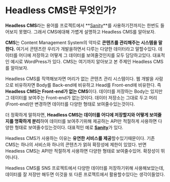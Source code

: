 # Headless CMS란 무엇인가?

**Headless CMS**라는 용어를 프로젝트에서 **[Sanity](https://www.sanity.io/)**를 사용하기전까지는 한번도 들어보지 못했다. 그래서 CMS에대해 가볍게 설명하고 Headless CMS를 알아보자.

**CMS**는 Content Management System의 약자로 **콘텐츠를 관리해주는 시스템을 말한다.** 여기서 콘텐츠란 우리가 개발을하면서 다루는 다양한 데이터라고 말할수있다. 데이터를 어디에 저장하고 어떻게 그 데이터를 보여줄것인지를 모두 담당하고있다. 대표적인 예시로 WordPress가 있다. CMS는 여기까지 알아보고 본 주제인 Headless CMS를 알아보자. 

Headless CMS를 직역해보자면 머리가 없는 콘텐츠 관리 시스템이다. 웹 개발을 사람으로 비유하자면 Body를 Back-end에 비유하고 Head를 Front-end에 비유한다. 즉 **Headless CMS는 Front-end가 없는 CMS**이다. 데이터를 저장하는 Body는 있지만 그 데이터를 보여주는 Front-end가 없는것이다. 데이터 저장소는 그대로 두고 머리(Front-end)만 변경하면 데이터를 다양한 형태로 보여줄수있는것이다.

더 정확하게 말하자면, **Headless CMS는 데이터를 어디에 저장할지와 어떻게 보여줄지를 명확하게 분리**하여 데이터를 보여주기위해 제공하는 API만 적절하게 사용하면 다양한 형태로 보여줄수있는것이다. 대표적인 예로 [**Sanity**](https://www.sanity.io/)가 있다.

Headless CMS가 사용하는 이유는 **유연한 서비스를 제공**할수있기때문이다. 기존 CMS는 하나의 서비스와 하나의 콘텐츠가 얽혀 확장성에 제한이 있었다. 반면 Headless CMS는 API만 적절하게 사용하면 다양한 형태로 보여줄수있어. 확장성이 뛰어나다.

Headless CMS를 SNS 프로젝트에서 다양한 데이터를 저장하기위해 사용해보았는데, 데이터를 잘 저장만 해두면 이것을 또 다른 프로젝트에서 활용할수있다는 생각이들었다.